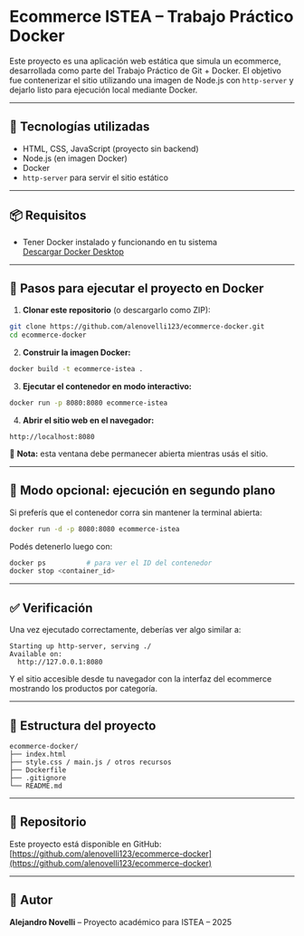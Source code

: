 # Ecommerce ISTEA – Trabajo Práctico Docker

Este proyecto es una aplicación web estática que simula un ecommerce, desarrollada como parte del Trabajo Práctico de Git + Docker. El objetivo fue contenerizar el sitio utilizando una imagen de Node.js con `http-server` y dejarlo listo para ejecución local mediante Docker.

---

## 🧱 Tecnologías utilizadas

- HTML, CSS, JavaScript (proyecto sin backend)
- Node.js (en imagen Docker)
- Docker
- `http-server` para servir el sitio estático

---

## 📦 Requisitos

- Tener Docker instalado y funcionando en tu sistema  
  [Descargar Docker Desktop](https://www.docker.com/products/docker-desktop/)

---

## 🚀 Pasos para ejecutar el proyecto en Docker

1. **Clonar este repositorio** (o descargarlo como ZIP):

```bash
git clone https://github.com/alenovelli123/ecommerce-docker.git
cd ecommerce-docker
```

2. **Construir la imagen Docker:**

```bash
docker build -t ecommerce-istea .
```

3. **Ejecutar el contenedor en modo interactivo:**

```bash
docker run -p 8080:8080 ecommerce-istea
```

4. **Abrir el sitio web en el navegador:**

```
http://localhost:8080
```

🔁 **Nota:** esta ventana debe permanecer abierta mientras usás el sitio.

---

## 🧪 Modo opcional: ejecución en segundo plano

Si preferís que el contenedor corra sin mantener la terminal abierta:

```bash
docker run -d -p 8080:8080 ecommerce-istea
```

Podés detenerlo luego con:

```bash
docker ps          # para ver el ID del contenedor
docker stop <container_id>
```

---

## ✅ Verificación

Una vez ejecutado correctamente, deberías ver algo similar a:

```
Starting up http-server, serving ./
Available on:
  http://127.0.0.1:8080
```

Y el sitio accesible desde tu navegador con la interfaz del ecommerce mostrando los productos por categoría.

---

## 📂 Estructura del proyecto

```text
ecommerce-docker/
├── index.html
├── style.css / main.js / otros recursos
├── Dockerfile
├── .gitignore
└── README.md
```

---

## 🔗 Repositorio

Este proyecto está disponible en GitHub:  
[https://github.com/alenovelli123/ecommerce-docker](https://github.com/alenovelli123/ecommerce-docker)

---

## 👤 Autor

**Alejandro Novelli** – Proyecto académico para ISTEA – 2025
